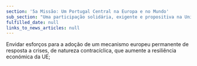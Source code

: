 ```yaml
---
section: '5a Missão: Um Portugal Central na Europa e no Mundo'
sub_section: "Uma participação solidária, exigente e propositiva na União Europeia"
fulfilled_date: null
links_to_news_articles: null
---
```


Envidar esforços para a adoção de um mecanismo europeu permanente de resposta a crises, de natureza contracíclica, que aumente a resiliência económica da UE;